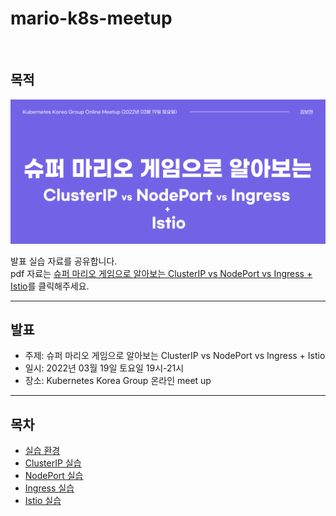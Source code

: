 # mario-k8s-meetup

<br />

## 목적
![표지](발표.png)
<br />

발표 실습 자료를 공유합니다. <br />
pdf 자료는 [슈퍼 마리오 게임으로 알아보는 ClusterIP vs NodePort vs Ingress + Istio](https://www.slideshare.net/reumba/clusterip-vs-nodeport-vs-ingress-istio)를 클릭해주세요.

---

## 발표
- 주제: 슈퍼 마리오 게임으로 알아보는 ClusterIP vs NodePort vs Ingress + Istio
- 일시: 2022년 03월 19일 토요일 19시-21시
- 장소: Kubernetes Korea Group 온라인 meet up

---

## 목차
-  [실습 환경](./실습_환경/README.md)
-  [ClusterIP 실습](./ClusterIP_실습/README.md)
-  [NodePort 실습](./NodePort_실습/README.md)
-  [Ingress 실습](./Ingress_실습/README.md)
-  [Istio 실습](./Istio_실습/README.md)

